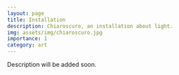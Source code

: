 ```yaml
---
layout: page
title: Installation
description: Chiaroscuro, an installation about light.
img: assets/img/chiaroscuro.jpg
importance: 1
category: art
---
```


Description will be added soon.

